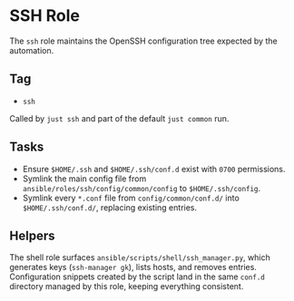 # SSH Role

The `ssh` role maintains the OpenSSH configuration tree expected by the automation.

## Tag
- `ssh`

Called by `just ssh` and part of the default `just common` run.

## Tasks
- Ensure `$HOME/.ssh` and `$HOME/.ssh/conf.d` exist with `0700` permissions.
- Symlink the main config file from `ansible/roles/ssh/config/common/config` to `$HOME/.ssh/config`.
- Symlink every `*.conf` file from `config/common/conf.d/` into `$HOME/.ssh/conf.d/`, replacing existing entries.

## Helpers
The shell role surfaces `ansible/scripts/shell/ssh_manager.py`, which generates keys (`ssh-manager gk`), lists hosts, and removes entries. Configuration snippets created by the script land in the same `conf.d` directory managed by this role, keeping everything consistent.
